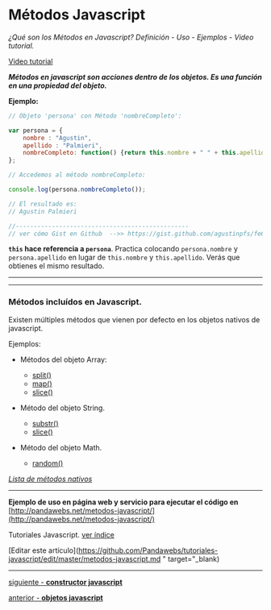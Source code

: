 # Métodos Javascript

*¿Qué son los Métodos en Javascript? Definición - Uso - Ejemplos - Video tutorial.*

[Video tutorial](https://youtube.com)

_**Métodos en javascript son acciones dentro de los objetos.
Es una función en una propiedad del objeto.**_

**Ejemplo:**

```js
// Objeto 'persona' con Método 'nombreCompleto':

var persona = {
    nombre : "Agustin",
    apellido : "Palmieri",
    nombreCompleto: function() {return this.nombre + " " + this.apellido;}
};

// Accedemos al método nombreCompleto:

console.log(persona.nombreCompleto());

// El resultado es:
// Agustin Palmieri

//------------------------------------------------
// ver cómo Gist en Github  -->> https://gist.github.com/agustinpfs/fe6b123652eb0237260e0562ba377d74
```

<!-- CÓDIGO DE LA CONSOLA PARA SER EJECUTADO DISPONIBLE EN WEB(RunKit) http://pandawebs.net/metodos-javascript/ 
     
var persona = {
    nombre : "Agustin",
    apellido : "Palmieri",
    nombreCompleto: function() {return this.nombre + " " + this.apellido;}
};

console.log(persona.nombreCompleto());
-->

**`this` hace referencia a `persona`**. Practica colocando `persona.nombre` y `persona.apellido` en lugar de `this.nombre` y `this.apellido`. Verás que obtienes el mismo resultado.

<hr>

<!-- CÓDIGO DE EJEMPLO EN PÁGINA WEB(JSFiddle embebido)
(ejecutar en web)
http://pandawebs.net/metodos-javascript/

<!DOCTYPE html>
<html>
  <body>

    <button onclick="Mifuncion()">
      Nombre completo ¡click aquí!
    </button>
    <p id="demo"></p>

    <script>
      var persona = {
        nombre: "Agustin",
        apellido: "Palmieri",
        nombreCompleto: function() {
          return this.nombre + " " + this.apellido;
        }
      };

      function Mifuncion() {
        document.getElementById("demo").innerHTML =
          " Nombre completo: " +
          persona.nombreCompleto();
      }

    </script>

  </body>
</html> -->

<hr>

### Métodos incluídos en Javascript.

Existen múltiples métodos que vienen por defecto en los objetos nativos de javascript.


Ejemplos:

* Métodos del objeto Array:
    * [split()](#)
    * [map()](#)
    * [slice()](#)

* Método del objeto String.
    * [substr()](#)
    * [slice()](#)

* Método del objeto Math.
    * [random()](#) 

[*Lista de métodos nativos*](#)

<hr>

**Ejemplo de uso en página web y servicio para ejecutar el código en** [http://pandawebs.net/metodos-javascript/](http://pandawebs.net/metodos-javascript/)

Tutoriales Javascript. [ ver índice](http://pandawebs.net/tutoriales-javascript/)

[Editar este artículo](https://github.com/Pandawebs/tutoriales-javascript/edit/master/metodos-javascript.md " target="_blank)

<hr>

[siguiente - **constructor javascript**](https://github.com/Pandawebs/Tutoriales-Javascript/blob/master/articles/constructor-de-objetos-javascript.md) 

[anterior - **objetos javascript**](https://github.com/Pandawebs/Tutoriales-Javascript/blob/master/articles/objetos-javascript.md) 
